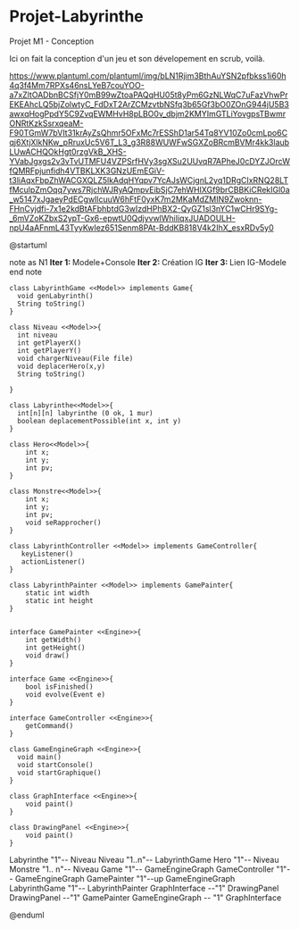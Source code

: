 # Projet-Labyrinthe
Projet M1 - Conception

Ici on fait la conception d'un jeu et son dévelopement en scrub, voilà.

https://www.plantuml.com/plantuml/img/bLN1Rjim3BthAuYSN2pfbkss1i60h4q3f4Mm7RPXs46nsLYeB7couYOO-a7xZltOADbnBCSfjY0mB99wZtoaPAQqHU05t8yPm6GzNLWqC7uFazVhwPrEKEAhcLQ5bjZolwtyC_FdDxT2ArZCMzvtbNSfq3b65Gf3bO0ZOnG944jU5B3awxqHogPpdY5C9ZvqEWMHvH8pLBO0v_dbjm2KMYImGTLiYovgpsTBwmrONRtKzkSsrxqeaM-F90TGmW7bVIt31krAyZsQhmr5OFxMc7rESShD1ar54Tq8YV10Zo0cmLpo6Cqj6XtjXlkNKw_pRruxUc5V6T_L3_g3R88WUWFwSGXZoBRcmBVMr4kk3laubLUwACHQOkHgt0rzgVkB_XHS-YVabJgxgs2v3vTvUTMFU4VZPSrfHVy3sgXSu2UUvqR7APheJ0cDYZJOrcWfQMRFpjunfidh4VTBKLXK3GNzUEmEGiV-t3liAqxFbpZhWACGXQLZ5lkAdqHYqpv7YcAJsWCjgnL2yq1DRgCIxRNQ28LTfMculpZmOqq7yws7RjchWJRyAQmpvEibSjC7ehWHIXGf9brCBBKiCRekIGl0a_w5147xJgaeyPdECgwIlcuuW6hFtF0yxK7m2MKaMdZMIN9Zwoknn-FHnCyjdfi-7x1e2kdBtAFbhbtdG3wIzdHPhBX2-QyGZ1sl3nYC1wCHr9SYg-_6mVZoKZbxS2ypT-Gx6-epwtU0QdjyvwlWhiIiqxJUADOULH-npU4aAFnmL43TyyKwIez651Senm8PAt-BddKB818V4k2IhX_esxRDv5y0

@startuml


note as N1
  <b>Iter 1: </b>Modele+Console
  <b>Iter 2: </b>Création IG
  <b>Iter 3: </b>Lien IG-Modele
end note

    class LabyrinthGame <<Model>> implements Game{
      void genLabyrinth()
      String toString()
    }

    class Niveau <<Model>>{
      int niveau
      int getPlayerX()
      int getPlayerY()
      void chargerNiveau(File file)
      void deplacerHero(x,y)
      String toString()
    
    }
    
    class Labyrinthe<<Model>>{
      int[n][n] labyrinthe (0 ok, 1 mur)
      boolean deplacementPossible(int x, int y)
    }
    
    class Hero<<Model>>{
        int x;
        int y;
        int pv;
    }
    
    class Monstre<<Model>>{
        int x;
        int y;
        int pv;
        void seRapprocher()
    }
    
    class LabyrinthController <<Model>> implements GameController{
       keyListener()
       actionListener()
    }

    class LabyrinthPainter <<Model>> implements GamePainter{
        static int width
        static int height
    }


    interface GamePainter <<Engine>>{
        int getWidth()
        int getHeight()
        void draw()
    }

    interface Game <<Engine>>{
        bool isFinished()
        void evolve(Event e)
    }
    
    interface GameController <<Engine>>{
        getCommand()
    }

    class GameEngineGraph <<Engine>>{
      void main()
      void startConsole()
      void startGraphique()
    }
    
    class GraphInterface <<Engine>>{
        void paint()
    }
    
    class DrawingPanel <<Engine>>{
        void paint()
    }


Labyrinthe "1"--  Niveau
Niveau "1..n"-- LabyrinthGame
Hero "1"--  Niveau
Monstre "1.. n"--  Niveau
Game "1"-- GameEngineGraph 
GameController "1"-- GameEngineGraph
GamePainter "1"--up  GameEngineGraph
LabyrinthGame "1"-- LabyrinthPainter
GraphInterface --"1" DrawingPanel
DrawingPanel --"1" GamePainter
GameEngineGraph -- "1" GraphInterface


@enduml
